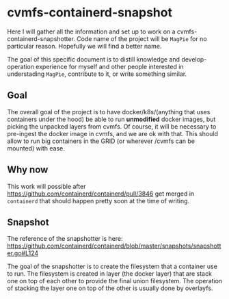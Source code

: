 # cvmfs-containerd-snapshot

Here I will gather all the information and set up to work on a cvmfs-containerd-snapshotter.
Code name of the project will be `MagPie` for no particular reason. Hopefully we will find a better name.

The goal of this specific document is to distill knowledge and develop-operation experience for myself and other people interested in understading `MagPie`, contribute to it, or write something similar.

## Goal
The overall goal of the project is to have docker/k8s/(anything that uses containers under the hood) be able to run **unmodified** docker images, but picking the unpacked layers from cvmfs.
Of course, it will be necessary to pre-ingest the docker image in cvmfs, and we are ok with that.
This should allow to run big containers in the GRID (or wherever /cvmfs can be mounted) with ease.

## Why now
This work will possible after https://github.com/containerd/containerd/pull/3846 get merged in `containerd` that should happen pretty soon at the time of writing.

## Snapshot
The reference of the snapshotter is here: https://github.com/containerd/containerd/blob/master/snapshots/snapshotter.go#L124

The goal of the snapshotter is to create the filesystem that a container use to run.
The filesystem is created in layer (the docker layer) that are stack one on top of each other to provide the final union filesystem.
The operation of stacking the layer one on top of the other is usually done by overlayfs.


